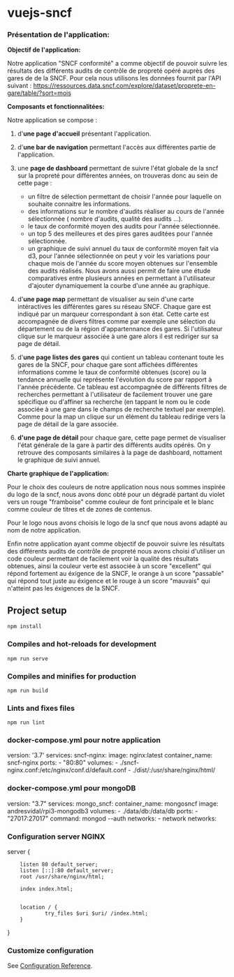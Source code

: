 # vuejs-sncf

### Présentation de l'application:

**Objectif de l'application:** 

Notre application "SNCF conformité" a comme objectif de pouvoir suivre les résultats des différents audits de contrôle de propreté opéré 
auprès des gares de de la SNCF. Pour cela nous utilisons les données fournit par l'API suivant :
https://ressources.data.sncf.com/explore/dataset/proprete-en-gare/table/?sort=mois


**Composants et fonctionnalitées:**

Notre application se compose :

1. d'**une page d'accueil** présentant l'application.
2. d'**une bar de navigation** permettant l'accès aux différentes partie de l'application.
3. une **page de dashboard** permettant de suivre l'état globale de la sncf sur la propreté pour différentes années, on trouveras donc au sein de cette page : 
    - un filtre de sélection permettant de choisir l'année pour laquelle on souhaite connaitre les informations.
    -  des informations sur le nombre d'audits réaliser au cours de l'année sélectionnée ( nombre d'audits, qualité des audits ...).
    - le taux de conformité moyen des audits pour l'année sélectionnée.
    - un top 5 des meilleures et des pires gares auditées pour l'année sélectionnée.
    - un graphique de suivi annuel  du taux de conformité moyen fait via d3, pour l'année sélectionnée on peut y voir les variations pour chaque mois de l'année du score moyen obtenues sur l'ensemble des audits réalisés. Nous avons aussi permit de faire une étude comparatives entre plusieurs années en permettant à l'utilisateur d'ajouter dynamiquement la courbe d'une année au graphique.

4. d'**une page map** permettant de visualiser au sein d'une carte intéractives les différentes gares su réseau SNCF. Chaque gare est indiqué par un marqueur correspondant à son état. Cette carte est accompagnée de divers filtres comme par exemple une sélection du département ou de la région d'appartennance des gares. Si l'utilisateur clique sur le marqueur associée à une gare alors il est rediriger sur sa page de détail.
5. d'**une page listes des gares** qui contient un tableau contenant toute les gares de la SNCF, pour chaque gare sont affichées différentes informations comme le taux de conformité obtenues (score) ou la tendance annuelle qui représente l'évolution du score par rapport à l'année précédente.
Ce tableau est accompagnée de différents filtres de recherches permettant à l'utilisateur de facilement trouver une gare spécifique ou d'affiner sa recherche (en tappant le nom ou le code associée à une gare dans le champs de recherche textuel par exemple). Comme pour la map un clique sur un élément du tableau redirige vers la page de détail de la gare associée.
6. **d'une page de détail** pour chaque gare, cette page permet de visualiser l'état générale de la gare à partir des différents audits opérés. 
On y retrouve des composants similaires à la page de dashboard, nottament le graphique de suivi annuel. 


**Charte graphique de l'application:**

Pour le choix des couleurs de notre application nous nous sommes inspirée du logo de la sncf, nous avons donc obté pour un dégradé partant du violet vers un rouge "framboise" comme couleur de font principale et le blanc comme couleur de titres et de zones de contenus.

Pour le logo nous avons choisis le logo de la sncf que nous avons adapté au nom de notre application.

Enfin notre application ayant comme objectif de pouvoir suivre les résultats des différents audits de contrôle de propreté nous avons choisi d'utiliser un code couleur permettant de facilement voir la qualité des résultats obtenues, ainsi la couleur verte est associée à un score "excellent" qui répond fortement au éxigence de la SNCF, le orange à un score "passable" qui répond tout juste au éxigence et le rouge à un score "mauvais" qui n'atteint pas les éxigences de la SNCF.

## Project setup
```
npm install
```

### Compiles and hot-reloads for development
```
npm run serve
```

### Compiles and minifies for production
```
npm run build
```

### Lints and fixes files
```
npm run lint
```

### docker-compose.yml pour notre application

version: '3.7'
services:
  sncf-nginx:
    image: nginx:latest
    container_name: sncf-nginx
    ports:
      - "80:80"
    volumes:
      - ./sncf-nginx.conf:/etc/nginx/conf.d/default.conf
      - ./dist/:/usr/share/nginx/html/


### docker-compose.yml pour mongoDB

version: "3.7"
services:
  mongo_sncf:
    container_name: mongosncf
    image: andresvidal/rpi3-mongodb3
    volumes:
      - ./data/db:/data/db
    ports:
      - "27017:27017"
    command: mongod --auth
    networks:
      - network
networks:


### Configuration server NGINX

server {

        listen 80 default_server;
        listen [::]:80 default_server;
        root /usr/share/nginx/html;

        index index.html;


        location / {
                try_files $uri $uri/ /index.html;
        }
}






### Customize configuration
See [Configuration Reference](https://cli.vuejs.org/config/).




